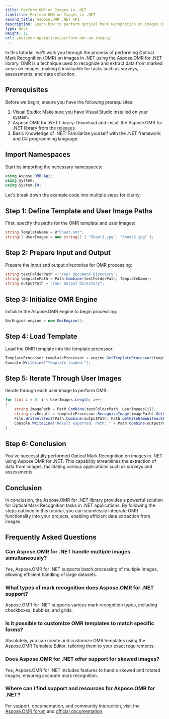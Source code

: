 ```yaml
---
title: Perform OMR on Images in .NET
linktitle: Perform OMR on Images in .NET
second_title: Aspose.OMR .NET API
description: Learn how to perform Optical Mark Recognition on images in .NET using Aspose.OMR for .NET. Streamline data extraction from image-based forms!
type: docs
weight: 11
url: /net/omr-operations/perform-omr-on-images/
---
```

In this tutorial, we'll walk you through the process of performing Optical Mark Recognition (OMR) on images in .NET using the Aspose.OMR for .NET library. OMR is a technique used to recognize and extract data from marked areas on images, making it invaluable for tasks such as surveys, assessments, and data collection.
## Prerequisites
Before we begin, ensure you have the following prerequisites:
1. Visual Studio: Make sure you have Visual Studio installed on your system.
2. Aspose.OMR for .NET Library: Download and install the Aspose.OMR for .NET library from the [releases](https://releases.aspose.com/omr/net/).
3. Basic Knowledge of .NET: Familiarize yourself with the .NET framework and C# programming language.
## Import Namespaces
Start by importing the necessary namespaces:
```csharp
using Aspose.OMR.Api;
using System;
using System.IO;
```
Let's break down the example code into multiple steps for clarity:
## Step 1: Define Template and User Image Paths
First, specify the paths for the OMR template and user images:
```csharp
string TemplateName = @"Sheet.omr";
string[] UserImages = new string[] { "Sheet1.jpg", "Sheet2.jpg" };
```
## Step 2: Prepare Input and Output
Prepare the input and output directories for OMR processing:
```csharp
string testFolderPath = "Your Document Directory";
string templatePath = Path.Combine(testFolderPath, TemplateName);
string outputPath = "Your Output Directory";
```
## Step 3: Initialize OMR Engine
Initialize the Aspose.OMR engine to begin processing:
```csharp
OmrEngine engine = new OmrEngine();
```
## Step 4: Load Template
Load the OMR template into the template processor:
```csharp
TemplateProcessor templateProcessor = engine.GetTemplateProcessor(templatePath);
Console.WriteLine("Template loaded.");
```
## Step 5: Iterate Through User Images
Iterate through each user image to perform OMR:
```csharp
for (int i = 0; i < UserImages.Length; i++)
{
    string imagePath = Path.Combine(testFolderPath, UserImages[i]);
    string csvResult = templateProcessor.RecognizeImage(imagePath).GetCsv();
    File.WriteAllText(Path.Combine(outputPath, Path.GetFileNameWithoutExtension(UserImages[i]) + ".csv"), csvResult);
    Console.WriteLine("Result exported. Path: " + Path.Combine(outputPath, Path.GetFileNameWithoutExtension(UserImages[i]) + ".csv"));
}
```
## Step 6: Conclusion
You've successfully performed Optical Mark Recognition on images in .NET using Aspose.OMR for .NET. This capability streamlines the extraction of data from images, facilitating various applications such as surveys and assessments.
## Conclusion
In conclusion, the Aspose.OMR for .NET library provides a powerful solution for Optical Mark Recognition tasks in .NET applications. By following the steps outlined in this tutorial, you can seamlessly integrate OMR functionality into your projects, enabling efficient data extraction from images.
## Frequently Asked Questions
### Can Aspose.OMR for .NET handle multiple images simultaneously?
Yes, Aspose.OMR for .NET supports batch processing of multiple images, allowing efficient handling of large datasets.
### What types of mark recognition does Aspose.OMR for .NET support?
Aspose.OMR for .NET supports various mark recognition types, including checkboxes, bubbles, and grids.
### Is it possible to customize OMR templates to match specific forms?
Absolutely, you can create and customize OMR templates using the Aspose.OMR Template Editor, tailoring them to your exact requirements.
### Does Aspose.OMR for .NET offer support for skewed images?
Yes, Aspose.OMR for .NET includes features to handle skewed and rotated images, ensuring accurate mark recognition.
### Where can I find support and resources for Aspose.OMR for .NET?
For support, documentation, and community interaction, visit the [Aspose.OMR forum](https://forum.aspose.com/c/omr/38) and [official documentation](https://reference.aspose.com/omr/net/).
